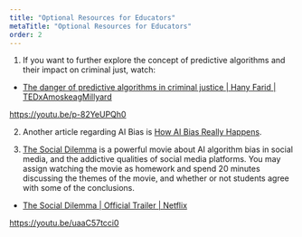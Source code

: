 ```yaml
---
title: "Optional Resources for Educators"
metaTitle: "Optional Resources for Educators"
order: 2
---
```


1. If you want to further explore the concept of predictive algorithms and their impact on criminal just, watch: 

* [The danger of predictive algorithms in criminal justice | Hany Farid | TEDxAmoskeagMillyard](https://youtu.be/p-82YeUPQh0)

https://youtu.be/p-82YeUPQh0

2. Another article regarding AI Bias is [How AI Bias Really Happens](/unit-4/day-5/how-ai-bias-happens).

3. [The Social Dilemma](https://www.thesocialdilemma.com/) is a powerful movie about AI algorithm bias in social media, and the addictive qualities of social media platforms. You may assign watching the movie as homework and spend 20 minutes discussing the themes of the movie, and whether or not students agree with some of the conclusions.

* [The Social Dilemma | Official Trailer | Netflix ](https://youtu.be/uaaC57tcci0)

https://youtu.be/uaaC57tcci0
